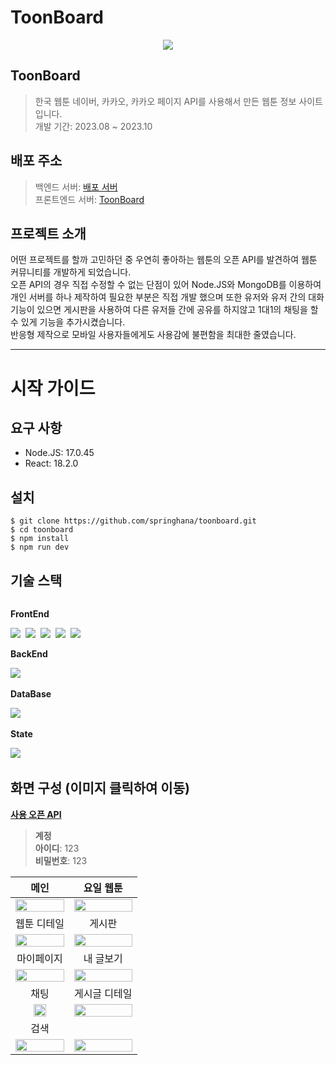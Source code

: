 # ToonBoard

<p align="center">
  <img src="https://github.com/springhana/toonboard/assets/97121074/d1c6d80b-556c-4312-b586-b7ad77e47e4b"/>
</p>

## ToonBoard
>한국 웹툰 네이버, 카카오, 카카오 페이지 API를 사용해서 만든 웹툰 정보 사이트입니다. </br>
>개발 기간: 2023.08 ~ 2023.10

## 배포 주소
> 백엔드 서버: <a href="https://github.com/springhana/toonboard_Server">배포 서버</a> <br/>
> 프론트엔드 서버: <a href="https://chipper-starlight-c38bd1.netlify.app">ToonBoard</a>

## 프로젝트 소개
어떤 프로젝트를 할까 고민하던 중 우연히 좋아하는 웹툰의 오픈 API를 발견하여 웹툰 커뮤니티를 개발하게 되었습니다. <br/>
오픈 API의 경우 직접 수정할 수 없는 단점이 있어 Node.JS와 MongoDB를 이용하여 개인 서버를 하나 제작하여 필요한 부분은 직접 개발 했으며
또한 유저와 유저 간의 대화 기능이 있으면 게시판을 사용하여 다른 유저들 간에 공유를 하지않고 1대1의 채팅을 할 수 있게 기능을 추가시켰습니다.<br/>
반응형 제작으로 모바일 사용자들에게도 사용감에 불편함을 최대한 줄였습니다.


- - -

# 시작 가이드

## 요구 사항
- Node.JS: 17.0.45
- React: 18.2.0

## 설치
```shell
$ git clone https://github.com/springhana/toonboard.git
$ cd toonboard
$ npm install
$ npm run dev
```

## 기술 스택

<div style="display:flex; flex-direction:column; align-items:flex-start;"> 
  <div>
    <p><strong>FrontEnd</strong></p>
    <img src="https://img.shields.io/badge/html5-E34F26?style=for-the-badge&logo=html5&logoColor=white"/>&nbsp 
    <img src="https://img.shields.io/badge/css3-1572B6?style=for-the-badge&logo=css3&logoColor=white"/>&nbsp 
    <img src="https://img.shields.io/badge/javascript-F7DF1E?style=for-the-badge&logo=javascript&logoColor=white"/>&nbsp 
    <img src="https://img.shields.io/badge/typescript-3178C6?style=for-the-badge&logo=typescript&logoColor=white"/>&nbsp 
    <img src="https://img.shields.io/badge/react-61DAFB?style=for-the-badge&logo=react&logoColor=white"/>
  </div>

  <div>
    <p><strong>BackEnd</strong></p>
    <img src="https://img.shields.io/badge/node.js-339933?style=for-the-badge&logo=node.js&logoColor=white"/>&nbsp 
  </div>

  <div>
    <p><strong>DataBase</strong></p>
    <img src="https://img.shields.io/badge/mongodb-47A248?style=for-the-badge&logo=mongodb&logoColor=white"/>&nbsp 
  </div>

  <div>
    <p><strong>State</strong></p>
    <img src="https://img.shields.io/badge/redux-764ABC?style=for-the-badge&logo=redux&logoColor=white"/>&nbsp 
  </div>
</div>

## 화면 구성 (이미지 클릭하여 이동)
<p><strong><a href="https://github.com/HyeokjaeLee/korea-webtoon-api">사용 오픈 API</a></strong></p>

> **계정** <br/>
> **아이디**: 123 <br/>
> **비밀번호**: 123 <br/>

|메인|요일 웹툰|
|:---:|:---:|
|<a href="https://chipper-starlight-c38bd1.netlify.app/#/"><img src="https://github.com/springhana/toonboard/assets/97121074/2ba55f87-7894-4976-b2d1-f2dcac937c1c" width="100%"/></a>|<a href="https://chipper-starlight-c38bd1.netlify.app/#/webtoon/naver"><img src="https://github.com/springhana/toonboard/assets/97121074/f96e0807-28b4-45be-88dd-afd606ae9ece" width="100%"/></a>|
|웹툰 디테일|게시판|
|<a href="https://chipper-starlight-c38bd1.netlify.app/#/webtoon/detail/%EC%8B%B8%EC%9B%80%EB%8F%85%ED%95%99%EB%B0%95%ED%83%9C%EC%A4%80%20%EB%A7%8C%ED%99%94%ED%9A%8C%EC%82%AC,%EA%B9%80%EC%A0%95%ED%98%84%20%EC%8A%A4%ED%8A%9C%EB%94%94%EC%98%A4/naver"><img src="https://github.com/springhana/toonboard/assets/97121074/73291de5-b3a2-4932-8268-c032ee3e6304" width="100%"/></a>|<a href="https://chipper-starlight-c38bd1.netlify.app/#/board/1"><img src="https://github.com/springhana/toonboard/assets/97121074/02d694d4-65eb-41fc-a107-8fa8ead4d6e2" width="100%"/></a>|
|마이페이지|내 글보기|
|<a href="https://chipper-starlight-c38bd1.netlify.app/#/myPage"><img src="https://github.com/springhana/toonboard/assets/97121074/8989e985-1120-4d6a-800f-ded8c3650dd7" width="100%"/></a>|<a href="https://chipper-starlight-c38bd1.netlify.app/#/profile/6551ee41e75f06814073bf86"><img src="https://github.com/springhana/toonboard/assets/97121074/0806d1a8-3645-4541-8e1b-44a485a57011" width="100%"/></a>|
|채팅|게시글 디테일|
|<img src="https://github.com/springhana/toonboard/assets/97121074/ba5db1e9-8bf2-4979-a118-396b11a71b48" width="50%"/>|<a href="https://chipper-starlight-c38bd1.netlify.app/#/detail/4"><img src="https://github.com/springhana/toonboard/assets/97121074/4bdbbecf-85e5-4ccb-97e0-b353d7626127" width="100%"/></a>|
|검색|
|<a href="https://chipper-starlight-c38bd1.netlify.app/#/webtoon/search/%EC%8B%B8%EC%9B%80"><img src="https://github.com/springhana/toonboard/assets/97121074/6edd814b-c9e2-4c2b-8023-0ff21f82da9b" width="100%"/></a>|<a href="https://chipper-starlight-c38bd1.netlify.app/#/update/4"><img src="https://github.com/springhana/toonboard/assets/97121074/441e1ea9-0d60-4a57-a951-4a62380419f5" width="100%"/></a>|


